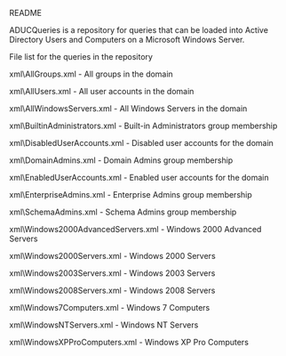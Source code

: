 README

ADUCQueries is a repository for queries that can be loaded into Active Directory Users and Computers on a Microsoft Windows Server.

File list for the queries in the repository

xml\AllGroups.xml - All groups in the domain  

xml\AllUsers.xml - All user accounts in the domain  

xml\AllWindowsServers.xml - All Windows Servers in the domain  

xml\BuiltinAdministrators.xml - Built-in Administrators group membership  

xml\DisabledUserAccounts.xml - Disabled user accounts for the domain  

xml\DomainAdmins.xml - Domain Admins group membership  

xml\EnabledUserAccounts.xml - Enabled user accounts for the domain  

xml\EnterpriseAdmins.xml - Enterprise Admins group membership  

xml\SchemaAdmins.xml - Schema Admins group membership  

xml\Windows2000AdvancedServers.xml - Windows 2000 Advanced Servers  

xml\Windows2000Servers.xml - Windows 2000 Servers  

xml\Windows2003Servers.xml - Windows 2003 Servers  

xml\Windows2008Servers.xml - Windows 2008 Servers  

xml\Windows7Computers.xml - Windows 7 Computers  

xml\WindowsNTServers.xml - Windows NT Servers  

xml\WindowsXPProComputers.xml - Windows XP Pro Computers

